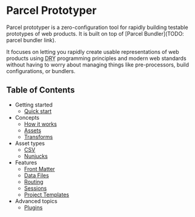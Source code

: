 # Parcel Prototyper

Parcel prototyper is a zero-configuration tool for rapidly building testable prototypes of web products. It is built on top of [Parcel Bundler](TODO: parcel bundler link).

It focuses on letting you rapidly create usable representations of web products using <abbr title="Don't repeat yourself">DRY</abbr> programming principles and modern web standards without having to worry about managing things like pre-processors, build configurations, or bundlers.

## Table of Contents

- Getting started
  - [Quick start](./quick-start.md)
- Concepts
  - [How it works](./how-it-works.md)
  - [Assets](./assets.md)
  - [Transforms](./transforms.md)
- Asset types
  - [CSV](./assets/csv.md)
  - [Nunjucks](./assets/nunjucks.md)
- Features
  - [Front Matter](./features/front-matter.md)
  - [Data Files](./features/data-files.md)
  - [Routing](./features/routing.md)
  - [Sessions](./features/sessions.md)
  - [Project Templates](./features/templates.md)
- Advanced topics
  - [Plugins](./plugins.md)